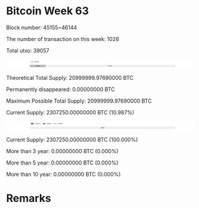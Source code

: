 # Bitcoin Week 63

Block number: 45155~46144

The number of transaction on this week: 1028

Total utxo: 39057

![](../images/mined_week63.png)

Theoretical Total Supply: 20999999.97690000 BTC

Permanently disappeared: 0.00000000 BTC

Maximum Possible Total Supply: 20999999.97690000 BTC

Current Supply: 2307250.00000000 BTC (10.987%)

![](../images/year_week63.png)


Current Supply: 2307250.00000000 BTC (100.000%)

More than 3 year: 0.00000000 BTC (0.000%)

More than 5 year: 0.00000000 BTC (0.000%)

More than 10 year: 0.00000000 BTC (0.000%)

# Remarks

